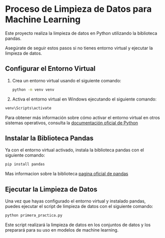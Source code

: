 # Proceso de Limpieza de Datos para Machine Learning

Este proyecto realiza la limpieza de datos en Python utilizando la biblioteca pandas.

Asegúrate de seguir estos pasos si no tienes entorno virtual y ejecutar la limpieza de datos.

## Configurar el Entorno Virtual

1. Crea un entorno virtual usando el siguiente comando:

    ```sh
    python -m venv venv
    ```

2. Activa el entorno virtual en Windows ejecutando el siguiente comando:

```sh
venv\Scripts\activate
```

Para obtener más información sobre cómo activar el entorno virtual en otros sistemas operativos, consulta la [documentación oficial de Python](https://docs.python.org/es/3/tutorial/venv.html)

## Instalar la Biblioteca Pandas

Ya con el entorno virtual activado, instala la biblioteca pandas con el siguiente comando:

```sh
pip install pandas
```
Mas informacion sobre la biblioteca [pagina oficial de pandas](https://pandas.pydata.org/docs/getting_started/index.html)

## Ejecutar la Limpieza de Datos

Una vez que hayas configurado el entorno virtual y instalado pandas, puedes ejecutar el script de limpieza de datos con el siguiente comando:

```sh
python primera_practica.py
```

Este script realizará la limpieza de datos en los conjuntos de datos y los preparará para su uso en modelos de machine learning.
